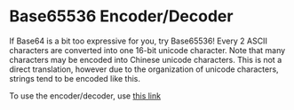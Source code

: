 # Base65536 Encoder/Decoder

If Base64 is a bit too expressive for you, try Base65536! Every 2 ASCII characters are converted into one 16-bit unicode character. Note that many characters may be encoded into Chinese unicode characters. This is not a direct translation, however due to the organization of unicode characters, strings tend to be encoded like this. 

To use the encoder/decoder, use [this link](https://base65536converter.onrender.com/)